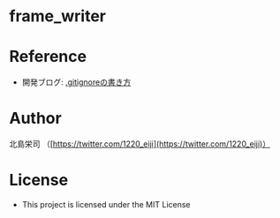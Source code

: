 # frame_writer

# Reference
- 開発ブログ: [.gitignoreの書き方](https://www-creators.com/archives/1662)



# Author
北島栄司 （[https://twitter.com/1220_eiji](https://twitter.com/1220_eiji)）

# License
- This project is licensed under the MIT License

